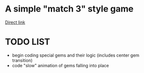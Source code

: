 # A simple "match 3" style game
[Direct link](https://shaddyjr.github.io/connect3/)

# TODO LIST
- begin coding special gems and their logic (includes center gem transition)
- code "slow" animation of gems falling into place